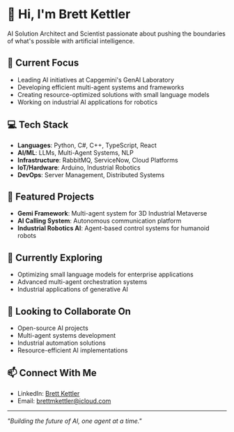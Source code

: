 # 👋 Hi, I'm Brett Kettler

AI Solution Architect and Scientist passionate about pushing the boundaries of what's possible with artificial intelligence.

## 🔭 Current Focus
- Leading AI initiatives at Capgemini's GenAI Laboratory
- Developing efficient multi-agent systems and frameworks
- Creating resource-optimized solutions with small language models
- Working on industrial AI applications for robotics

## 💻 Tech Stack
- **Languages**: Python, C#, C++, TypeScript, React
- **AI/ML**: LLMs, Multi-Agent Systems, NLP
- **Infrastructure**: RabbitMQ, ServiceNow, Cloud Platforms
- **IoT/Hardware**: Arduino, Industrial Robotics
- **DevOps**: Server Management, Distributed Systems

## 🚀 Featured Projects
- **Gemi Framework**: Multi-agent system for 3D Industrial Metaverse
- **AI Calling System**: Autonomous communication platform
- **Industrial Robotics AI**: Agent-based control systems for humanoid robots

## 🌱 Currently Exploring
- Optimizing small language models for enterprise applications
- Advanced multi-agent orchestration systems
- Industrial applications of generative AI

## 💞️ Looking to Collaborate On
- Open-source AI projects
- Multi-agent systems development
- Industrial automation solutions
- Resource-efficient AI implementations

## 📫 Connect With Me
- LinkedIn: [Brett Kettler](https://www.linkedin.com/in/brett-kettler-08724570)
- Email: brettmkettler@icloud.com

---
*"Building the future of AI, one agent at a time."*
